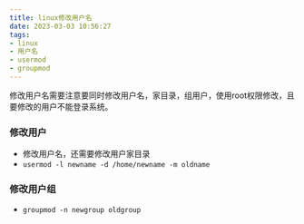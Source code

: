 ```yaml
---
title: linux修改用户名
date: 2023-03-03 10:56:27
tags:
- linux
- 用户名
- usermod
- groupmod
---
```


修改用户名需要注意要同时修改用户名，家目录，组用户，使用root权限修改，且要修改的用户不能登录系统。

### 修改用户
* 修改用户名，还需要修改用户家目录
* `usermod -l newname -d /home/newname -m oldname`
### 修改用户组
* `groupmod -n newgroup oldgroup`

